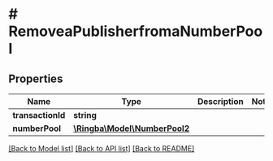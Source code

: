 # # RemoveaPublisherfromaNumberPool

## Properties

Name | Type | Description | Notes
------------ | ------------- | ------------- | -------------
**transactionId** | **string** |  |
**numberPool** | [**\Ringba\Model\NumberPool2**](NumberPool2.md) |  |

[[Back to Model list]](../../README.md#models) [[Back to API list]](../../README.md#endpoints) [[Back to README]](../../README.md)
